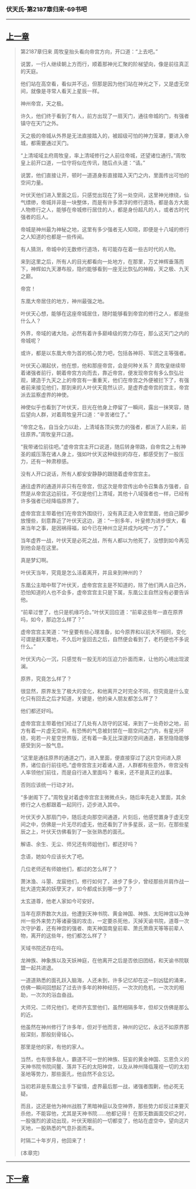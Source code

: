 ### 伏天氏-第2187章归来-69书吧

--------
[上一章](./bfe6bdb1618a3115696aaeb66d20ffe9.md)
--------


>
>
>
>第2187章归来
>周牧皇抬头看向帝宫方向，开口道：“上去吧。”
>
>说罢，一行人继续朝上方而行，顺着那神光汇聚的阶梯望向，像是前往真正的天庭。
>
>他们站在高空看，看似并不远，但那是因为他们站在神光之下，又是虚无空间，就像是寻常人看天上星辰一样。
>
>神州帝宫，天之极。
>
>许久，他们终于看到了有人，前方出现了一扇天门，通往帝城的门，有强者镇守在天门之外。
>
>天之极的帝城从外界是无法直接踏入的，被超级可怕的神力笼罩，要进入帝城，都需要通过天门。
>
>“上清域域主府周牧皇，率上清域修行之人前往帝城，还望诸位通行。”周牧皇上前开口道，一位守将似在传讯，随后点头道：“请。”
>
>说罢，他们直接让开，顿时一道道身影直接踏入天门之内，里面传出可怕的空间力量。
>
>叶伏天他们进入里面之后，只感觉出现在了另一处空间，这里神光缭绕，仙气缥缈，帝城并非是一块整体，而是有许多漂浮的修行道场，都是各方大能人物修行之人，能够在帝城修行居住的人，都是身份超凡的人，或者古时代强者的后人。
>
>帝城是神州最为神秘之地，这里有多少强者无人知晓，即便是十八域的修行之人知道的也都是一些传闻。
>
>有人猜测，帝城中的无数修行道场，有可能存在着一些古时代的人物。
>
>来到这里之后，所有人的目光都看向一处地方，在那里，万丈神辉垂落而下，神辉如九天瀑布般，隐约能够看到一座无比恢弘的神殿，天之极、九天之巅。
>
>帝宫！
>
>东凰大帝居住的地方，神州最强之地。
>
>叶伏天心想，能够在这座帝城居住，随时能够看到帝宫的修行之人，都是些什么人？
>
>外界，帝域的诸大陆，必然有着许多巅峰级的势力存在，那么这天门之内的帝城呢？
>
>或许，都是以东凰大帝为首的核心势力吧，包括各神将、军团之主等强者。
>
>叶伏天心潮起伏，他在想，他和那座帝宫，会是何种关系？
>周牧皇继续带着诸强者前行，朝着帝宫方向而去，靠近帝宫，便发现帝宫有多么恢弘壮观，建造于九天之上的帝宫有一重重天，他们在帝宫之外便被拦下了，有强者前来接见他们，那到来的人叶伏天竟然认识，是虚界虚帝宫的宫主，帝宫派去监察虚界的神使。
>
>神使似乎也看到了叶伏天，目光在他身上停留了一瞬间，露出一抹笑容，随后望向人群，对着周牧皇开口道：“辛苦诸位了。”
>
>“帝宫之名，自当全力以赴，上清域各顶尖势力的强者，都派了人前来，前往原界。”周牧皇开口道。
>
>“我带诸位前往吧。”虚帝宫宫主开口说道，随后转身带路，自帝宫之上有神圣的威压落在诸人身上，强如叶伏天这种级别的存在，都感受到了一股压力，还有一种肃穆感。
>
>没有人开口说话，所有人都安安静静的跟随着虚帝宫宫主。
>
>通往虚界的通道并非只有在帝宫，但这次是帝宫传出命令召集各方强者，自然是从帝宫这边前往，不仅是他们上清域，其他十八域强者也一样，已经有许多强者已经降临原界了。
>
>虚帝宫宫主带着他们在帝宫外围绕行，没有真正走入帝宫里面，他自己脚步放慢些，刻意靠近了叶伏天这边，道：“一别多年，叶皇修为进步很大，看来当年之事，是因祸得福，如今已在神州立足并成为叱咤一方了。”
>
>当年虚界一战，叶伏天是必死之战，所有人都以为他死了，没想到如今再见到他会是在这里。
>
>真是梦幻啊。
>
>叶伏天当年，究竟是怎么活着离开，并且来到神州的？
>
>东凰公主暗中帮了叶伏天，虚帝宫宫主是不知道的，除了他们两人自己外，恐怕知道的人也不会多，虚帝宫宫主只是下属，东凰公主自然没有必要告诉他。
>
>“前辈过誉了，也只是机缘巧合。”叶伏天回应道：“前辈这些年一直在原界吗，如今，那边怎么样了？”
>
>虚帝宫宫主笑道：“叶皇要有些心理准备，如今原界和以前大不相同，变化可谓是翻天覆地，不久后叶皇回去之后，自然便会看到了，老朽便也不多说什么。”
>
>叶伏天内心一沉，只感觉有一股无形的压迫力扑面而来，让他的心境出现波澜。
>
>原界，究竟怎么样了？
>
>很显然，原界发生了极大的变化，和他离开之时完全不同，但究竟是什么变化只有回去之后才知道，关键是，他的亲人朋友都怎么样了？
>
>他们都还好吗。
>
>虚帝宫宫主带着他们经过了几处有人防守的区域，来到了一处奇妙之地，前方有着一片虚无空间，有恐怖的气息被封禁在一扇空间之门内，有星光环绕，宛若一片星空世界版，还有着一条无比深邃的空间通道，甚至隐隐能够感受到另一股气息。
>
>“这里是通往原界的通道之门，进入里面，便直接穿过了这片空间进入原界，诸位自行前往吧。”虚帝宫宫主对着诸人道，人群都有些意外，帝宫没有人率领他们前往，而是自行进入里面吗？
>看来，还不是真正的战事。
>
>否则应该统一行动才对。
>
>“多谢阁下了。”周牧皇对着虚帝宫宫主微微点头，随后率先走入里面，其余修行之人也都跟着一起同行，迈步进入其中。
>
>叶伏天步入那扇门中，随后走向那空间通道，片刻后，他感觉置身于虚无空间之中，仿佛是一片无尽的虚无，他还看到了许多星辰，这一刻，在那些星辰之上，叶伏天仿佛看到了一张张熟悉的面孔。
>
>解语、余生、无尘、师兄还有师姐他们，都还好吗？
>
>念语，她如今应该长大了吧。
>
>几位老师还有师娘他们，都过的怎么样了？
>
>萧沐渔、斗曌、龙宸他们，修行如何了，进步了多少，曾经那些并肩作战一批大道完美的妖孽天才，如今都成长到哪一步了？
>
>太玄道尊，他老人家如今可安好。
>
>当年在原界数次大战，他遭到天神书院、黄金神国、神族、太阳神宫以及神州一些外来势力等诸豪强的攻击，一定要杀死他，灭掉天谕书院，道尊一次次守护着，还有神宫的强者、南天神国南皇前辈、萧氏萧鼎天等等前辈人物，离开的这些年，他们都怎么样了？
>
>天域书院还存在吗。
>
>龙神族、神象族以及天妖神庭，在他离开之后是否依旧团结，和天谕书院联盟一起共进退。
>
>一道道熟悉的面孔跃入脑海，人还未到，许多记忆却在这一刻凶猛的涌来，仿佛一瞬间回想起了过去许多年的种种经历，一次次的危机，一次次的相助，一次次的浴血奋战。
>
>大师兄、二师兄他们，老师齐玄罡他们，虽然相隔多年，但却又仿佛是那么的近。
>
>他虽然在神州修行了许多年，但对于他而言，神州的记忆，永远不如原界那般深刻，那般刻骨铭心。
>
>那里是他的家，有他的家人。
>
>当然，也有很多敌人，霸道不可一世的神族、狂妄的黄金神国、忘恩负义的天神书院书院间鳌、落井下石的太阳神宫，以及从神州降临蔑视一切的太初圣地等势力，那些面孔，他自然不会忘记。
>
>当初若非是东凰公主手下留情，虚界最后那一战，诸强者围剿，他必死无疑。
>
>而且，这还是他为神州战胜了黑暗神庭以及空神界，那些势力却反过来要灭杀他，不能容他，尤其是天神书院……他都记得！
>在那无数画面交织之时，一股强烈的波动出现，叶伏天眼前的一切都变了，他站在虚空中，望向这片天地，一股熟悉的气息扑面而来。
>
>时隔二十年岁月，他回来了！
>
>(本章完)
>
>

--------
[下一章](./935b430b65a2c7cd296e0ed8bbb59d6a.md)
--------
